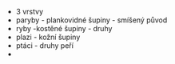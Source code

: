- 3 vrstvy
- paryby - plankovidné šupiny - smíšený původ
- ryby -kostěné šupiny - druhy
- plazi - kožní šupiny
- ptáci - druhy peří
- 